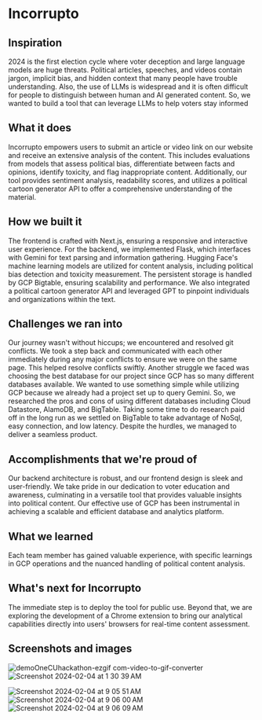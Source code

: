 # Incorrupto

## Inspiration
2024 is the first election cycle where voter deception and large language models are huge threats.  Political articles, speeches, and videos contain jargon, implicit bias, and hidden context that many people have trouble understanding. Also, the use of LLMs is widespread and it is often difficult for people to distinguish between human and AI generated content. So, we wanted to build a tool that can leverage LLMs to help voters stay informed


## What it does
Incorrupto empowers users to submit an article or video link on our website and receive an extensive analysis of the content. This includes evaluations from models that assess political bias, differentiate between facts and opinions, identify toxicity, and flag inappropriate content. Additionally, our tool provides sentiment analysis, readability scores, and utilizes a political cartoon generator API to offer a comprehensive understanding of the material.

## How we built it
The frontend is crafted with Next.js, ensuring a responsive and interactive user experience. For the backend, we implemented Flask, which interfaces with Gemini for text parsing and information gathering. Hugging Face's machine learning models are utilized for content analysis, including political bias detection and toxicity measurement. The persistent storage is handled by GCP Bigtable, ensuring scalability and performance. We also integrated a political cartoon generator API and leveraged GPT to pinpoint individuals and organizations within the text.

## Challenges we ran into
Our journey wasn't without hiccups; we encountered and resolved git conflicts. We took a step back and communicated with each other immediately during any major conflicts to ensure we were on the same page. This helped resolve conflicts swiftly. Another struggle we faced was choosing the best database for our project since GCP has so many different databases available. We wanted to use something simple while utilizing GCP because we already had a project set up to query Gemini. So, we researched the pros and cons of using different databases including Cloud Datastore, AlamoDB, and BigTable. Taking some time to do research paid off in the long run as we settled on BigTable to take advantage of NoSql, easy connection, and low latency. Despite the hurdles, we managed to deliver a seamless product.

## Accomplishments that we're proud of
Our backend architecture is robust, and our frontend design is sleek and user-friendly. We take pride in our dedication to voter education and awareness, culminating in a versatile tool that provides valuable insights into political content. Our effective use of GCP has been instrumental in achieving a scalable and efficient database and analytics platform.

## What we learned
Each team member has gained valuable experience, with specific learnings in GCP operations and the nuanced handling of political content analysis.

## What's next for Incorrupto
The immediate step is to deploy the tool for public use. Beyond that, we are exploring the development of a Chrome extension to bring our analytical capabilities directly into users' browsers for real-time content assessment.


## Screenshots and images
![demoOneCUhackathon-ezgif com-video-to-gif-converter](https://github.com/nafisk/incorrupto/assets/93888864/78383f04-d00f-4b84-aca4-aa0a7fb14229)
![Screenshot 2024-02-04 at 1 30 39 AM](https://github.com/nafisk/incorrupto/assets/93888864/be061b17-6c88-42d4-a78b-86fb34e09f5a)

![Screenshot 2024-02-04 at 9 05 51 AM](https://github.com/nafisk/incorrupto/assets/93888864/5ed6ff8f-5b80-4ca4-af36-e76bee70c792)
![Screenshot 2024-02-04 at 9 06 00 AM](https://github.com/nafisk/incorrupto/assets/93888864/bcc08214-a453-4d15-b012-3701062b5441)
![Screenshot 2024-02-04 at 9 06 09 AM](https://github.com/nafisk/incorrupto/assets/93888864/3f743dc1-3979-4ffc-bb7d-cdb97dcc973e)
